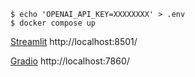 
```
$ echo 'OPENAI_API_KEY=XXXXXXXX' > .env
$ docker compose up
```

[Streamlit](https://streamlit.io/)
http://localhost:8501/

[Gradio](https://www.gradio.app/)
http://localhost:7860/

